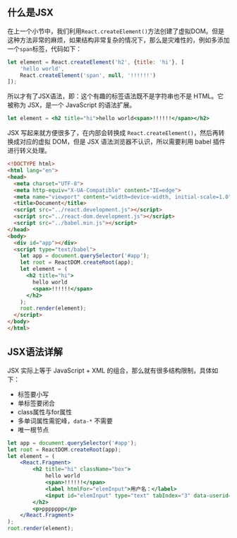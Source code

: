 ## 什么是JSX

在上一个小节中，我们利用`React.createElement()`方法创建了虚拟DOM。但是这种方法非常的麻烦，如果结构非常复杂的情况下，那么是灾难性的，例如多添加一个`span`标签，代码如下：

```javascript
let element = React.createElement('h2', {title: 'hi'}, [
    'hello world',
    React.createElement('span', null, '!!!!!!')
]);
```

所以才有了JSX语法，即：这个有趣的标签语法既不是字符串也不是 HTML。它被称为 JSX，是一个 JavaScript 的语法扩展。

```jsx
let element = <h2 title="hi">hello world<span>!!!!!!</span></h2>
```

JSX 写起来就方便很多了，在内部会转换成 `React.createElement()`，然后再转换成对应的虚拟 DOM，但是 JSX 语法浏览器不认识，所以需要利用 babel 插件进行转义处理。

```html
<!DOCTYPE html>
<html lang="en">
<head>
  <meta charset="UTF-8">
  <meta http-equiv="X-UA-Compatible" content="IE=edge">
  <meta name="viewport" content="width=device-width, initial-scale=1.0">
  <title>Document</title>
  <script src="../react.development.js"></script>
  <script src="../react-dom.development.js"></script>
  <script src="../babel.min.js"></script>
</head>
<body>
  <div id="app"></div>
  <script type="text/babel">
    let app = document.querySelector('#app');
    let root = ReactDOM.createRoot(app);
    let element = (
      <h2 title="hi">
        hello world
        <span>!!!!!!</span>
      </h2>
    ); 
    root.render(element);
  </script>
</body>
</html>
```

## JSX语法详解

JSX 实际上等于 JavaScript + XML 的组合，那么就有很多结构限制，具体如下：

- 标签要小写
- 单标签要闭合
- class属性与for属性
- 多单词属性需驼峰，`data-*` 不需要
- 唯一根节点

```jsx
let app = document.querySelector('#app');
let root = ReactDOM.createRoot(app); 
let element = (
    <React.Fragment>
        <h2 title="hi" className="box">
            hello world
            <span>!!!!!!</span>
            <label htmlFor="elemInput">用户名：</label>
            <input id="elemInput" type="text" tabIndex="3" data-userid="123" />
        </h2>
        <p>ppppppp</p>
    </React.Fragment>
); 
root.render(element);
```